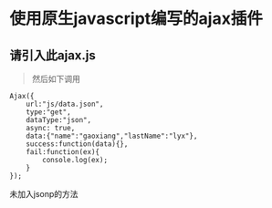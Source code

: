 # 使用原生javascript编写的ajax插件
## 请引入此ajax.js
> 然后如下调用
```
Ajax({
    url:"js/data.json",
    type:"get",
    dataType:"json",
    async: true,
    data:{"name":"gaoxiang","lastName":"lyx"},
    success:function(data){},
    fail:function(ex){
        console.log(ex);
    }
});
```
未加入jsonp的方法